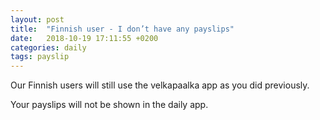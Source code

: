 ```yaml
---
layout: post
title:  "Finnish user - I don’t have any payslips"
date:   2018-10-19 17:11:55 +0200
categories: daily
tags: payslip
---
```

Our Finnish users will still use the velkapaalka app as you did previously.

Your payslips will not be shown in the daily app.
